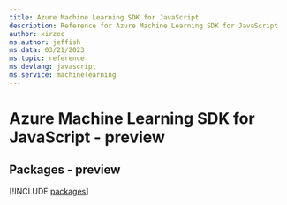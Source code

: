 ```yaml
---
title: Azure Machine Learning SDK for JavaScript
description: Reference for Azure Machine Learning SDK for JavaScript
author: xirzec
ms.author: jeffish
ms.data: 03/21/2023
ms.topic: reference
ms.devlang: javascript
ms.service: machinelearning
---
```

# Azure Machine Learning SDK for JavaScript - preview
## Packages - preview
[!INCLUDE [packages](machine-learning-index.md)]